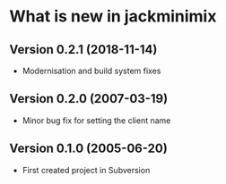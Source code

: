 What is new in jackminimix
==========================

Version 0.2.1 (2018-11-14)
--------------------------

* Modernisation and build system fixes


Version 0.2.0 (2007-03-19)
--------------------------

* Minor bug fix for setting the client name


Version 0.1.0 (2005-06-20)
--------------------------

* First created project in Subversion
